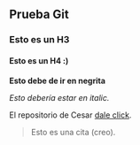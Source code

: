 ## Prueba Git 

### Esto es un H3

#### Esto es un H4 :)

**Esto debe de ir en negrita**

_Esto debería estar en italic._ 

El repositorio de Cesar [dale click](https://github.com/cmuribe/claseGit).

> Esto es una cita (creo).
